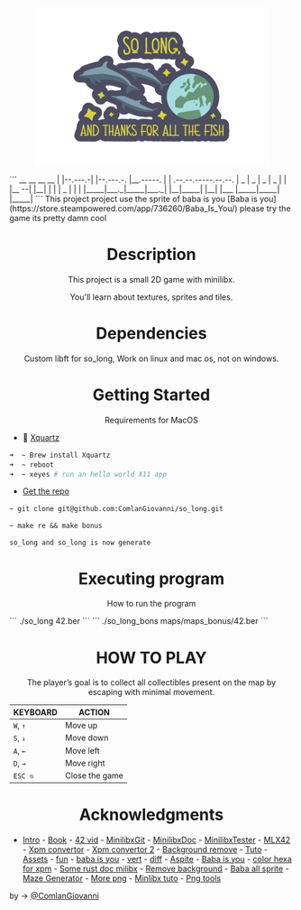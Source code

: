 <p align="center"><img height="280em" src="So_long_preview.png"></p>
```
  __          __             __          __                      
 |  |--.---.-|  |--.---.-.  |__.-----.  |  |  .--.--.-----.--.--.
 |  _  |  _  |  _  |  _  |  |  |__ --|  |__|  |  |  |  _  |  |  |
 |_____|___._|_____|___._|  |__|_____|  |__|  |___  |_____|_____|
                                              |_____|      
```
This project project use the sprite of baba is you [Baba is you](https://store.steampowered.com/app/736260/Baba_Is_You/) please try the game its pretty damn cool

<h1 align="center"> Description </h1>

<p align="center">This project is a small 2D game with minilibx.</p>
<p align="center">You'll learn about textures, sprites and tiles.</p>

<h1 align="center"> Dependencies </h1>

<p align="center">
Custom libft for so_long, Work on linux and mac os, not on windows.
</p>

<h1 align="center"> Getting Started </h1>

<p align="center">
Requirements for MacOS
</p>

 - 🚨 [Xquartz](https://www.xquartz.org/)

```bash
➜  ~ Brew install Xquartz
➜  ~ reboot
➜  ~ xeyes # run an hello world X11 app
```
- [Get the repo](git@github.com:ComlanGiovanni/so_long.git)
```
~ git clone git@github.com:ComlanGiovanni/so_long.git
```
```
~ make re && make bonus
```
```
so_long and so_long is now generate
```

<h1 align="center"> Executing program </h1>
<p align="center">
How to run the program
</p>
<p/>
```
./so_long 42.ber
```
```
./so_long_bons maps/maps_bonus/42.ber
```
<h1 align="center">
HOW TO PLAY
</h1>

<p align="center">The player’s goal is to collect all collectibles present on the map by escaping with minimal movement.</p>

|KEYBOARD|ACTION|
|---|---|
|`W`, `↑`|Move up|
|`S`, `↓`|Move down|
|`A`, `←`|Move left|
|`D`, `→`|Move right|
|`ESC ⎋`|Close the game|




<h1 align="center"> Acknowledgments </h1>

* [Intro](https://www.youtube.com/watch?v=N_dUmDBfp6k) - [Book](https://www.amazon.fr/So-Long-Thanks-All-Fish/dp/1529034558) - [42 vid](https://elearning.intra.42.fr/notions/minilibx/subnotions) - [MinilibxGit](https://github.com/42Paris/minilibx-linux) - [MinilibxDoc](https://harm-smits.github.io/42docs/libs/minilibx/introduction.html) - [MinilibxTester](https://github.com/augustobecker/so_long_tester) - [MLX42](https://github.com/codam-coding-college/MLX42) - [Xpm convertor](https://convertio.co/fr/png-xpm/) - [Xpm convertor 2](https://anyconv.com/fr/convertisseur-de-png-en-xpm/) - [Background remove](https://www.remove.bg/) - [Tuto](https://achedeuzot.me/2014/12/20/installer-la-minilibx/) - [Assets](https://itch.io/game-assets/free/tag-sprites) - [fun](https://www.youtube.com/watch?v=OCh2l0J1uJk) - [baba is you](https://babaiswiki.fandom.com/wiki/Category:Nouns) - [vert](https://www.vertopal.com/) - [diff](https://www.diffchecker.com/) - [Aspite](https://www.aseprite.org/) - [Baba is you](https://hempuli.com/baba/) - [color hexa for xpm](https://www.color-hex.com/) - [Some rust doc milibx](https://docs.rs/minilibx/latest/minilibx/struct.Mlx.html) - [Remove background](https://www.remove.bg/fr/upload) - [Baba all sprite](https://www.spriters-resource.com/fullview/115231/) - [Maze Generator](https://www.dcode.fr/maze-generator) - [More png](https://www.vhv.rs/) - [Minlibx tuto](https://aurelienbrabant.fr/blog) - [Png tools](https://onlinepngtools.com=)

by -> [@ComlanGiovanni](https://github.com/ComlanGiovanni)